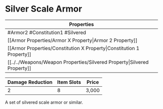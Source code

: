 # Silver Scale Armor

| Properties                                                               |
| ------------------------------------------------------------------------ |
| #Armor2 #Constitution1 #Silvered                                         |
| [[Armor Properties/Armor X Property\|Armor 2 Property]]                  |
| [[Armor Properties/Constitution X Property\|Constitution 1 Property]]    |
| [[../../Weapons/Weapon Properties/Silvered Property\|Silvered Property]] |


| Damage Reduction | Item Slots | Price |
| ---------------- | ---------- | ----- |
| 2                | 8          | 3,000 |

A set of silvered scale armor or similar.